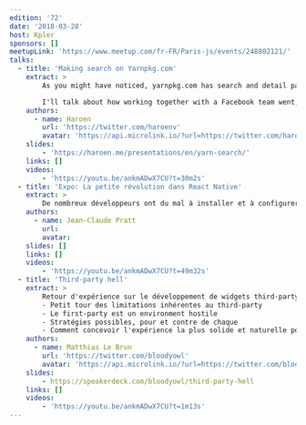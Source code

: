 ```yaml
---
edition: '72'
date: '2018-03-28'
host: Kpler
sponsors: []
meetupLink: 'https://www.meetup.com/fr-FR/Paris-js/events/248802121/'
talks:
  - title: 'Making search on Yarnpkg.com'
    extract: >
        As you might have noticed, yarnpkg.com has search and detail pages now. I (and other team members at Algolia: Sylvain Utard, Vincent Voyer, Kevin Granger) worked on this as part of my internship at Algolia.

        I'll talk about how working together with a Facebook team went, adding React to an otherwise static website, Netlify rewrites, i18n and all kinds of other things that come into play when making a site like this.
    authors:
      - name: Haroen
        url: 'https://twitter.com/haroenv'
        avatar: 'https://api.microlink.io/?url=https://twitter.com/haroenv&amps;embed=image.url'
    slides: 
        - 'https://haroen.me/presentations/en/yarn-search/'
    links: []
    videos: 
        - 'https://youtu.be/ankmADwX7CU?t=30m2s'
  - title: 'Expo: La petite révolution dans React Native'
    extract: >
        De nombreux développeurs ont du mal à installer et à configurer les dépendances actuelles de React Native, en particulier pour Android. Avec Expo, il n'est pas nécessaire d'utiliser Xcode ou Android Studio, et vous pouvez développer votre application iOS sur Linux ou Windows.
    authors:
      - name: Jean-Claude Pratt
        url: 
        avatar: 
    slides: []
    links: []
    videos: 
        - 'https://youtu.be/ankmADwX7CU?t=49m32s'
  - title: 'Third-party hell'
    extract: >
        Retour d'expérience sur le développement de widgets third-party, dans le désordre:
        - Petit tour des limitations inhérentes au third-party
        - Le first-party est un environment hostile
        - Stratégies possibles, pour et contre de chaque
        - Comment concevoir l'expérience la plus solide et naturelle possible niveau UX/UI avec toutes ces contraintes
    authors:
      - name: Matthias Le Brun
        url: 'https://twitter.com/bloodyowl'
        avatar: 'https://api.microlink.io/?url=https://twitter.com/bloodyowl&amps;embed=image.url'
    slides: 
        - https://speakerdeck.com/bloodyowl/third-party-hell
    links: []
    videos: 
        - 'https://youtu.be/ankmADwX7CU?t=1m13s'
---
```

